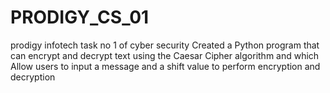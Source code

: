 # PRODIGY_CS_01
prodigy infotech task no 1 of cyber security
Created a Python program that can encrypt and decrypt text using the Caesar Cipher algorithm and which Allow users to input a message and a shift value to perform encryption and decryption
